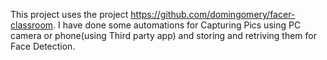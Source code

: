 This project uses the project https://github.com/domingomery/facer-classroom.
I have done some automations for Capturing Pics using PC camera or phone(using Third party app) and storing and retriving them for Face Detection.
